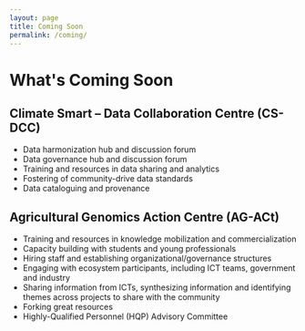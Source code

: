 ```yaml
---
layout: page
title: Coming Soon
permalink: /coming/
---
```


# What's Coming Soon
 
## Climate Smart – Data Collaboration Centre (CS-DCC)
- Data harmonization hub and discussion forum
- Data governance hub and discussion forum
- Training and resources in data sharing and analytics
- Fostering of community-drive data standards
- Data cataloguing and provenance

## Agricultural Genomics Action Centre (AG-ACt) 
- Training and resources in knowledge mobilization and commercialization
- Capacity building with students and young professionals
- Hiring staff and establishing organizational/governance structures
- Engaging with ecosystem participants, including ICT teams, government and industry
- Sharing information from ICTs, synthesizing information and identifying themes across projects to share with the community
- Forking great resources 
- Highly-Qualified Personnel (HQP) Advisory Committee